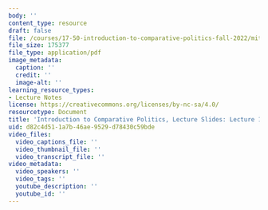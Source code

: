 ```yaml
---
body: ''
content_type: resource
draft: false
file: /courses/17-50-introduction-to-comparative-politics-fall-2022/mit17_50f22_lec17.pdf
file_size: 175377
file_type: application/pdf
image_metadata:
  caption: ''
  credit: ''
  image-alt: ''
learning_resource_types:
- Lecture Notes
license: https://creativecommons.org/licenses/by-nc-sa/4.0/
resourcetype: Document
title: 'Introduction to Comparative Politics, Lecture Slides: Lecture 17, Immigration'
uid: d82c4d51-1a7b-46ae-9529-d78430c59bde
video_files:
  video_captions_file: ''
  video_thumbnail_file: ''
  video_transcript_file: ''
video_metadata:
  video_speakers: ''
  video_tags: ''
  youtube_description: ''
  youtube_id: ''
---
```

